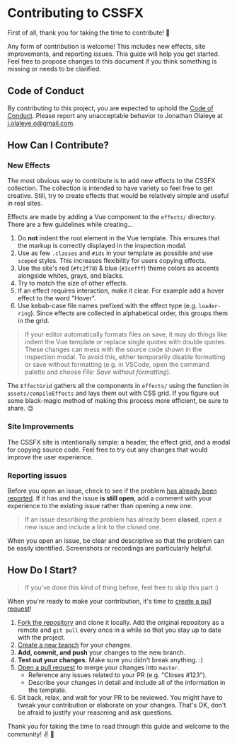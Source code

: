 # Contributing to CSSFX

First of all, thank you for taking the time to contribute! 🎉

Any form of contribution is welcome! This includes new effects, site improvements, and reporting issues. This guide will help you get started. Feel free to propose changes to this document if you think something is missing or needs to be clarified.

## Code of Conduct

By contributing to this project, you are expected to uphold the [Code of Conduct](CODE_OF_CONDUCT.md). Please report any unacceptable behavior to Jonathan Olaleye at j.olaleye.o@gmail.com.

## How Can I Contribute?

### New Effects

The most obvious way to contribute is to add new effects to the CSSFX collection. The collection is intended to have variety so feel free to get creative. Still, try to create effects that would be relatively simple and useful in real sites.

Effects are made by adding a Vue component to the `effects/` directory. There are a few guidelines while creating...

1. Do **not** indent the root element in the Vue template. This ensures that the markup is correctly displayed in the inspection modal.
2. Use as few `.classes` and `#ids` in your template as possible and use `scoped` styles. This increases flexibility for users copying effects.
3. Use the site's red (`#fc2f70`) & blue (`#3cefff`) theme colors as accents alongside whites, grays, and blacks.
4. Try to match the size of other effects.
5. If an effect requires interaction, make it clear. For example add a hover effect to the word "Hover".
6. Use kebab-case file names prefixed with the effect type (e.g. `loader-ring`). Since effects are collected in alphabetical order, this groups them in the grid.

> If your editor automatically formats files on save, it may do things like indent the Vue template or replace single quotes with double quotes. These changes can mess with the source code shown in the inspection modal. To avoid this, either temporarily disable formatting or save without formatting (e.g. in VSCode, open the command palette and choose _File: Save without formatting_).

The `EffectGrid` gathers all the components in `effects/` using the function in `assets/compileEffects` and lays them out with CSS grid. If you figure out some black-magic method of making this process more efficient, be sure to share. 😉

### Site Improvements

The CSSFX site is intentionally simple: a header, the effect grid, and a modal for copying source code. Feel free to try out any changes that would improve the user experience.

### Reporting issues

Before you open an issue, check to see if the problem [has already been reported](https://github.com/jolaleye/cssfx/issues). If it has and the issue **is still open**, add a comment with your experience to the existing issue rather than opening a new one.

> If an issue describing the problem has already been **closed**, open a new issue and include a link to the closed one.

When you open an issue, be clear and descriptive so that the problem can be easily identified. Screenshots or recordings are particularly helpful.

## How Do I Start?

> If you've done this kind of thing before, feel free to skip this part :)

When you're ready to make your contribution, it's time to [create a pull request](https://github.com/jolaleye/cssfx/pulls)!

1. [Fork the repository](https://help.github.com/en/articles/fork-a-repo) and clone it locally. Add the original repository as a remote and `git pull` every once in a while so that you stay up to date with the project.
2. [Create a new branch](https://guides.github.com/introduction/flow/) for your changes.
3. **Add, commit, and push** your changes to the new branch.
4. **Test out your changes.** Make sure you didn't break anything. :)
5. [Open a pull request](https://github.com/jolaleye/cssfx/pulls) to merge your changes into `master`.
   - Reference any issues related to your PR (e.g. "Closes #123").
   - Describe your changes in detail and include all of the information in the template.
6. Sit back, relax, and wait for your PR to be reviewed. You might have to tweak your contribution or elaborate on your changes. That's OK, don't be afraid to justify your reasoning and ask questions.

Thank you for taking the time to read through this guide and welcome to the community! ✌️ 🎉
